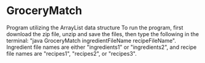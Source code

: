 # GroceryMatch
Program utilizing the ArrayList data structure
To run the program, first download the zip file, unzip and save the files, then type the following in the terminal: "java GroceryMatch ingredientFileName recipeFileName". Ingredient file names are either "ingredients1" or "ingredients2", and recipe file names are "recipes1", "recipes2", or "recipes3". 
